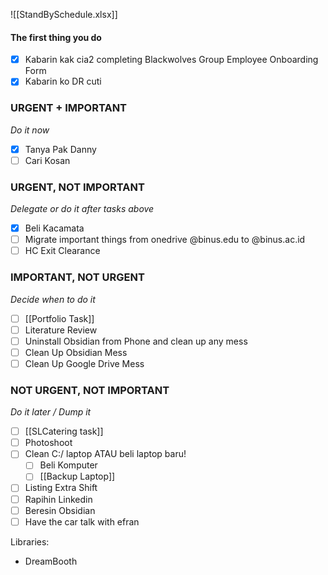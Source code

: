 []()![[StandBySchedule.xlsx]]

#### The first thing you do
- [x] Kabarin kak cia2 completing Blackwolves Group Employee Onboarding Form
- [x] Kabarin ko DR cuti

### URGENT + IMPORTANT
*Do it now*
- [x] Tanya Pak Danny 
- [ ] Cari Kosan

### URGENT, NOT IMPORTANT
*Delegate or do it after tasks above*
- [x] Beli Kacamata
- [ ] Migrate important things from onedrive @binus.edu to @binus.ac.id
- [ ] HC Exit Clearance

### IMPORTANT, NOT URGENT
*Decide when to do it*
- [ ] [[Portfolio Task]]
- [ ] Literature Review
- [ ] Uninstall Obsidian from Phone and clean up any mess
- [ ] Clean Up Obsidian Mess
- [ ] Clean Up Google Drive Mess
### NOT URGENT, NOT IMPORTANT
*Do it later / Dump it*
- [ ] [[SLCatering task]]
- [ ] Photoshoot
- [ ] Clean C:/ laptop ATAU beli laptop baru!
	- [ ] Beli Komputer
	- [ ] [[Backup Laptop]]
- [ ] Listing Extra Shift
- [ ] Rapihin Linkedin
- [ ] Beresin Obsidian
- [ ] Have the car talk with efran

Libraries:
- DreamBooth

